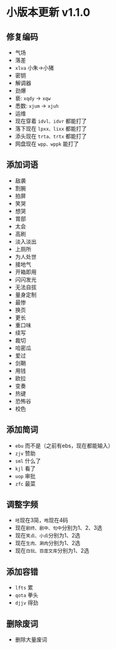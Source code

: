 # 小版本更新 v1.1.0

## 修复编码
- 气场
- 落差
- `xlva` 小朱->小猪
- 密钥
- 解调器
- 劲爆
- 亵: `xqdy` -> `xqw`
- 悉数: `xjum` -> `xjuh`
- 运维
- 现在穿着 `idvl、idvr` 都能打了
- 落下现在 `lpxx、lixx` 都能打了
- 添头现在 `trta、trtx` 都能打了
- 网盘现在 `wpp、wppk` 能打了
## 添加词语
- 敌袭
- 割腕
- 拍屏
- 笑哭
- 想哭
- 胃部
- 太会
- 高刷
- 淡入淡出
- 上厕所
- 为人处世
- 接地气
- 开箱即用
- 闪闪发光
- 无法自拔
- 量身定制
- 最惨
- 换页
- 更长
- 重口味
- 续写
- 裁切
- 哈密瓜
- 爱过
- 剑鞘
- 用钱
- 欧拉
- 变奏
- 热键
- 恐怖谷
- 校色
## 添加简词
- `ebu` 而不是（之前有ebs，现在都能输入）
- `zjv` 赞助
- `sml` 什么了
- `kjl` 看了
- `uop` 审批
- `zfc` 最菜
## 调整字频
- `呸`现在3简，`咆`现在4码
- 现在`剧终、剧中、句中`分别为1、2、3选
- 现在`笑点、小点`分别为1、2选
- 现在`生肉、涮肉`分别为1、2选
- 现在`白玩、百度文库`分别为1、2选
## 添加容错
- `lfts` 累
- `qota` 拳头
- `djjv` 得劲
## 删除废词
- 删除大量废词
